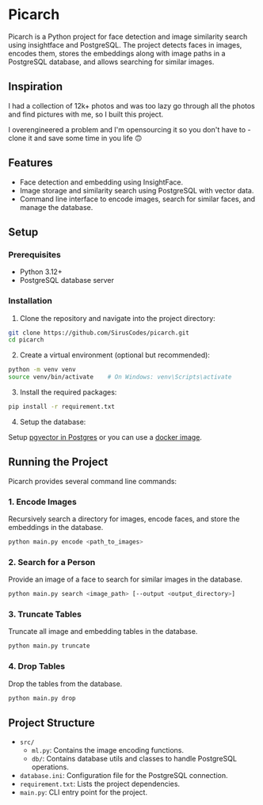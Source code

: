 # Picarch

Picarch is a Python project for face detection and image similarity search using insightface and PostgreSQL. The project detects faces in images, encodes them, stores the embeddings along with image paths in a PostgreSQL database, and allows searching for similar images.

## Inspiration

I had a collection of 12k+ photos and was too lazy go through all the photos and find pictures with me, so I built this project.

I overengineered a problem and I'm opensourcing it so you don't have to - clone it and save some time in you life 🙃

## Features

- Face detection and embedding using InsightFace.
- Image storage and similarity search using PostgreSQL with vector data.
- Command line interface to encode images, search for similar faces, and manage the database.

## Setup

### Prerequisites

- Python 3.12+
- PostgreSQL database server

### Installation

1. Clone the repository and navigate into the project directory:

```bash
git clone https://github.com/SirusCodes/picarch.git
cd picarch
```

2. Create a virtual environment (optional but recommended):

```bash
python -m venv venv
source venv/bin/activate    # On Windows: venv\Scripts\activate
```

3. Install the required packages:

```bash
pip install -r requirement.txt
```

4. Setup the database:

Setup [pgvector in Postgres](https://medium.com/@besttechreads/step-by-step-guide-to-installing-pgvector-and-loading-data-in-postgresql-f2cffb5dec43) or you can use a [docker image](https://hub.docker.com/r/pgvector/pgvector).

## Running the Project

Picarch provides several command line commands:

### 1. Encode Images

Recursively search a directory for images, encode faces, and store the embeddings in the database.

```bash
python main.py encode <path_to_images>
```

### 2. Search for a Person

Provide an image of a face to search for similar images in the database.

```bash
python main.py search <image_path> [--output <output_directory>]
```

### 3. Truncate Tables

Truncate all image and embedding tables in the database.

```bash
python main.py truncate
```

### 4. Drop Tables

Drop the tables from the database.

```bash
python main.py drop
```

## Project Structure

- `src/`
  - `ml.py`: Contains the image encoding functions.
  - `db/`: Contains database utils and classes to handle PostgreSQL operations.
- `database.ini`: Configuration file for the PostgreSQL connection.
- `requirement.txt`: Lists the project dependencies.
- `main.py`: CLI entry point for the project.
